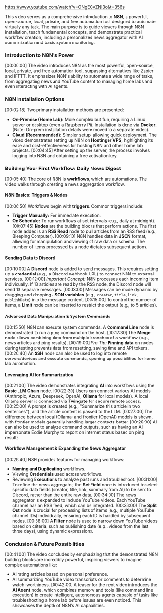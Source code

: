 
https://www.youtube.com/watch?v=ONgECvZNI3o&t=356s

This video serves as a comprehensive introduction to **N8N**, a powerful, open-source, local, private, and free automation tool designed to automate virtually any task. The main purpose is to guide viewers through N8N installation, teach fundamental concepts, and demonstrate practical workflow creation, including a personalized news aggregator with AI summarization and basic system monitoring.

### Introduction to N8N's Power
[00:00:00] The video introduces N8N as the most powerful, open-source, local, private, and free automation tool, surpassing alternatives like Zapier and IFTTT. It emphasizes N8N's ability to automate a wide range of tasks, from aggregating news and YouTube content to managing home labs and even interacting with AI agents.

### N8N Installation Options
[00:02:18] Two primary installation methods are presented:
*   **On-Premise (Home Lab):** More complex but fun, requiring a Linux server or desktop (even a Raspberry Pi). Installation is done via **Docker**. (Note: On-prem installation details were moved to a separate video).
*   **Cloud (Recommended):** Simpler setup, allowing quick deployment. The video demonstrates setting up N8N on **Hostinger VPS**, highlighting its ease and cost-effectiveness for hosting N8N and other home lab projects.
[00:04:45] After setting up the server, the process involves logging into N8N and obtaining a free activation key.

### Building Your First Workflow: Daily News Digest
[00:05:40] The core of N8N is **workflows**, which are automations. The video walks through creating a news aggregation workflow.

#### N8N Basics: Triggers & Nodes
[00:06:50] Workflows begin with **triggers**. Common triggers include:
*   **Trigger Manually:** For immediate execution.
*   **On Schedule:** To run workflows at set intervals (e.g., daily at midnight).
[00:07:45] **Nodes** are the building blocks that perform actions. The first node added is an **RSS Read** node to pull articles from an RSS feed (e.g., Bleeping Computer).
[00:09:10] N8N handles data in **JSON** format, allowing for manipulation and viewing of raw data or schema. The number of items processed by a node dictates subsequent actions.

#### Sending Data to Discord
[00:10:00] A **Discord** node is added to send messages. This requires setting up a **credential** (e.g., a Discord webhook URL) to connect N8N to external services.
[00:12:00] *Important Concept:* N8N processes each incoming item individually. If 13 articles are read by the RSS node, the Discord node will send 13 separate messages.
[00:13:00] Messages can be made dynamic by dragging and dropping **JSON variables** (e.g., `creator`, `title`, `link`, `publishDate`) into the message content.
[00:15:00] To control the number of items, a **Limit** node can be inserted to restrict the output (e.g., to 5 articles).

#### Advanced Data Manipulation & System Commands
[00:15:50] N8N can execute system commands. A **Command Line** node is demonstrated to run a `ping` command on the host.
[00:17:30] The **Merge** node allows combining data from multiple branches of a workflow (e.g., news articles and ping results).
[00:19:00] *Pro Tip:* **Pinning data** on nodes during testing prevents data from resetting, saving time and API tokens.
[00:20:40] An **SSH** node can also be used to log into remote servers/devices and execute commands, opening up possibilities for home lab automation.

#### Leveraging AI for Summarization
[00:21:00] The video demonstrates integrating **AI** into workflows using the **Basic LLM Chain** node.
[00:22:30] Users can connect various AI models (Anthropic, Azure, Deepseek, OpenAI, **Ollama** for local models). A local Ollama server is connected via **Twingate** for secure remote access.
[00:25:00] A prompt is created (e.g., "Summarize this article in two sentences"), and the article content is passed to the LLM.
[00:27:00] The difference between local (Ollama) and frontier (OpenAI) models is shown, with frontier models generally handling larger contexts better.
[00:28:00] AI can also be used to analyze command outputs, such as having an AI impersonate Eddie Murphy to report on internet status based on ping results.

#### Workflow Management & Expanding the News Aggregator
[00:29:40] N8N provides features for managing workflows:
*   **Naming and Duplicating** workflows.
*   Viewing **Credentials** used across workflows.
*   Reviewing **Executions** to analyze past runs and troubleshoot.
[00:31:00] To refine the news aggregator, the **Set Field** node is introduced to select specific data fields (creator, title, link, summary from AI) to be sent to Discord, rather than the entire raw data.
[00:34:00] The news aggregator is expanded to include YouTube videos. Each YouTube channel has an RSS feed, which can be integrated.
[00:36:00] The **Split Out** node is crucial for processing lists of items (e.g., multiple YouTube channel IDs) individually, ensuring each ID is handled by subsequent nodes.
[00:38:00] A **Filter** node is used to narrow down YouTube videos based on criteria, such as publishing date (e.g., videos from the last three days), using dynamic expressions.

### Conclusion & Future Possibilities
[00:41:00] The video concludes by emphasizing that the demonstrated N8N building blocks are incredibly powerful, inspiring viewers to imagine complex automations like:
*   AI rating articles based on personal preference.
*   AI summarizing YouTube video transcripts or comments to determine watch-worthiness.
[00:42:00] A teaser for the next video introduces the **AI Agent** node, which combines memory and tools (like command line execution) to create intelligent, autonomous agents capable of tasks like troubleshooting a home lab before issues are even noticed. This showcases the depth of N8N's AI capabilities.